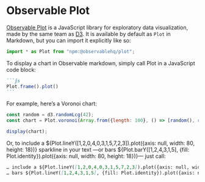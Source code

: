 # Observable Plot

[Observable Plot](https://observablehq.com/plot/) is a JavaScript library for exploratory data visualization, made by the same team as [D3](d3). It is available by default as `Plot` in Markdown, but you can import it explicitly like so:

```js echo
import * as Plot from "npm:@observablehq/plot";
```

To display a chart in Observable markdown, simply call Plot in a JavaScript code block:

````md
```js
Plot.frame().plot()
```
````

For example, here’s a Voronoi chart:

```js echo
const random = d3.randomLcg(42);
const chart = Plot.voronoi(Array.from({length: 100}, () => [random(), random()])).plot({nice: true}); 

display(chart);
```

Or, to include a ${Plot.lineY([1,2,0,4,0,3,1,5,7,2,3]).plot({axis: null, width: 80, height: 18})} sparkline in your text —or bars ${Plot.barY([1,2,4,3,1,5], {fill: Plot.identity}).plot({axis: null, width: 80, height: 18})}— just call:

```md
… include a ${Plot.lineY([1,2,0,4,0,3,1,5,7,2,3]).plot({axis: null, width: 80, height: 18})} sparkline…
… bars ${Plot.lineY([1,2,4,3,1,5], {fill: Plot.identity}).plot({axis: null, width: 80, height: 18})}— just…
```
